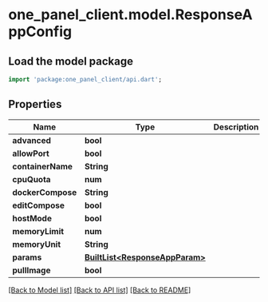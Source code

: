 # one_panel_client.model.ResponseAppConfig

## Load the model package
```dart
import 'package:one_panel_client/api.dart';
```

## Properties
Name | Type | Description | Notes
------------ | ------------- | ------------- | -------------
**advanced** | **bool** |  | [optional] 
**allowPort** | **bool** |  | [optional] 
**containerName** | **String** |  | [optional] 
**cpuQuota** | **num** |  | [optional] 
**dockerCompose** | **String** |  | [optional] 
**editCompose** | **bool** |  | [optional] 
**hostMode** | **bool** |  | [optional] 
**memoryLimit** | **num** |  | [optional] 
**memoryUnit** | **String** |  | [optional] 
**params** | [**BuiltList&lt;ResponseAppParam&gt;**](ResponseAppParam.md) |  | [optional] 
**pullImage** | **bool** |  | [optional] 

[[Back to Model list]](../README.md#documentation-for-models) [[Back to API list]](../README.md#documentation-for-api-endpoints) [[Back to README]](../README.md)


